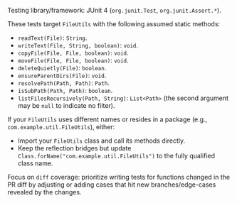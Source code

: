 Testing library/framework: JUnit 4 (`org.junit.Test`, `org.junit.Assert.*`).

These tests target `FileUtils` with the following assumed static methods:

- `readText(File)`: `String`.
- `writeText(File, String, boolean)`: `void`.
- `copyFile(File, File, boolean)`: `void`.
- `moveFile(File, File, boolean)`: `void`.
- `deleteQuietly(File)`: `boolean`.
- `ensureParentDirs(File)`: `void`.
- `resolvePath(Path, Path)`: `Path`.
- `isSubPath(Path, Path)`: `boolean`.
- `listFilesRecursively(Path, String)`: `List<Path>` (the second argument may be `null` to indicate no filter).

If your `FileUtils` uses different names or resides in a package (e.g., `com.example.util.FileUtils`), either:

- Import your `FileUtils` class and call its methods directly.
- Keep the reflection bridges but update `Class.forName("com.example.util.FileUtils")` to the fully qualified class name.

Focus on `diff` coverage: prioritize writing tests for functions changed in the PR diff by adjusting or adding cases that hit new branches/edge-cases revealed by the changes.